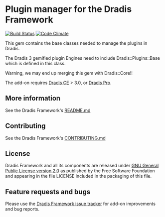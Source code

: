 # Plugin manager for the Dradis Framework

[![Build Status](https://secure.travis-ci.org/dradis/dradis-plugins.png?branch=master)](http://travis-ci.org/dradis/dradis-plugins) [![Code Climate](https://codeclimate.com/github/dradis/dradis-plugins.png)](https://codeclimate.com/github/dradis/dradis-plugins.png)

This gem contains the base classes needed to manage the plugins in Dradis.

The Dradis 3 gemified plugin Engines need to include Dradis::Plugins::Base which is defined in this class.

Warning, we may end up merging this gem with Dradis::Core!!

The add-on requires [Dradis CE](https://dradis.com/ce/) > 3.0, or [Dradis Pro](https://dradis.com/).

## More information

See the Dradis Framework's [README.md](https://github.com/dradis/dradis-ce/blob/develop/README.md)


## Contributing

See the Dradis Framework's [CONTRIBUTING.md](https://github.com/dradis/dradis-ce/blob/develop/CONTRIBUTING.md)


## License

Dradis Framework and all its components are released under [GNU General Public License version 2.0](http://www.gnu.org/licenses/old-licenses/gpl-2.0.html) as published by the Free Software Foundation and appearing in the file LICENSE included in the packaging of this file.


## Feature requests and bugs

Please use the [Dradis Framework issue tracker](https://github.com/dradis/dradis-ce/issues) for add-on improvements and bug reports.
